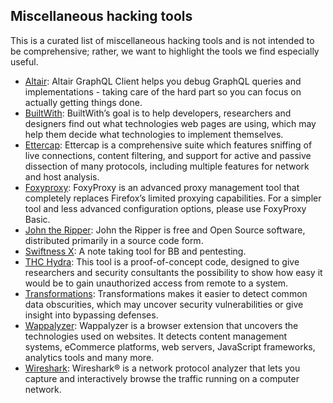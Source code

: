 ## Miscellaneous hacking tools

This is a curated list of miscellaneous hacking tools and is not intended to be comprehensive; rather, we want to highlight the tools we find especially useful.

  * [Altair](https://altair.sirmuel.design/): Altair GraphQL Client helps you debug GraphQL queries and implementations - taking care of the hard part so you can focus on actually getting things done.
  * [BuiltWith](https://addons.mozilla.org/en-US/firefox/addon/builtwith/): BuiltWith’s goal is to help developers, researchers and designers find out what technologies web pages are using, which may help them decide what technologies to implement themselves.
  * [Ettercap](https://www.ettercap-project.org/): Ettercap is a comprehensive suite which features sniffing of live connections, content filtering, and support for active and passive dissection of many protocols, including multiple features for network and host analysis.
  * [Foxyproxy](https://addons.mozilla.org/en-US/firefox/addon/foxyproxy-standard/): FoxyProxy is an advanced proxy management tool that completely replaces Firefox’s limited proxying capabilities. For a simpler tool and less advanced configuration options, please use FoxyProxy Basic.
  * [John the Ripper](https://www.openwall.com/john/): John the Ripper is free and Open Source software, distributed primarily in a source code form.
  * [Swiftness X](https://github.com/ehrishirajsharma/SwiftnessX): A note taking tool for BB and pentesting.
  * [THC Hydra](https://github.com/vanhauser-thc/thc-hydra): This tool is a proof-of-concept code, designed to give researchers and security consultants the possibility to show how easy it would be to gain unauthorized access from remote to a system.
  * [Transformations](https://transformations.jobertabma.nl/): Transformations makes it easier to detect common data obscurities, which may uncover security vulnerabilities or give insight into bypassing defenses.
  * [Wappalyzer](https://addons.mozilla.org/en-US/firefox/addon/wappalyzer/): Wappalyzer is a browser extension that uncovers the technologies used on websites. It detects content management systems, eCommerce platforms, web servers, JavaScript frameworks, analytics tools and many more.
  * [Wireshark](https://www.wireshark.org/): Wireshark® is a network protocol analyzer that lets you capture and interactively browse the traffic running on a computer network. 
